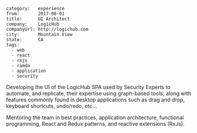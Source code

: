 ~~~
category:   experience
from:       2017-08-01
title:      UI Architect
company:    LogicHub
companyUrl: http://logichub.com
city:       Mountain View
state:      CA
tags:
  - web
  - react
  - rxjs
  - ramda
  - application
  - security
~~~
Developing the UI of the LogicHub SPA used by Security Experts to
automate, and replicate, their expertise using graph-based tools; along with
features commonly found in desktop applications such as drag and drop, keyboard
shortcuts, undo/redo, etc...

Mentoring the team in best practices, application architecture, functional
programming, React and Redux patterns, and reactive extensions (RxJs).

